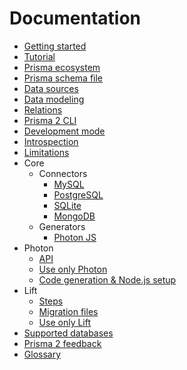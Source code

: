 # Documentation

- [Getting started](./getting-started.md)
- [Tutorial](./tutorial.md)
- [Prisma ecosystem](./prisma-ecosystem.md)
- [Prisma schema file](./prisma-schema-file.md)
- [Data sources](./data-sources.md)
- [Data modeling](./data-modeling.md)
- [Relations](./relations.md)
- [Prisma 2 CLI](./prisma-2-cli.md)
- [Development mode](./development-mode.md)
- [Introspection](./introspection.md)
- [Limitations](./limitations.md)
- Core
  - Connectors
    - [MySQL](./core/connectors/mysql.md)
    - [PostgreSQL](./core/connectors/postgres.md)
    - [SQLite](./core/connectors/sqlite.md)
    - [MongoDB](./core/connectors/mongo.md)
  - Generators
    - [Photon JS](./core/generators/photon-js.md)
- Photon
  - [API](./photon/api.md)
  - [Use only Photon](./photon/use-only-photon.md)
  - [Code generation & Node.js setup](./photon/codegen-and-node-setup.md)
- Lift
  - [Steps](./lift/steps.md)
  - [Migration files](./lift/migration-files.md)
  - [Use only Lift](./lift/use-only-lift.md)
- [Supported databases](./supported-databases.md)
- [Prisma 2 feedback](./prisma2-feedback.md)
- [Glossary](./glossary.md)
